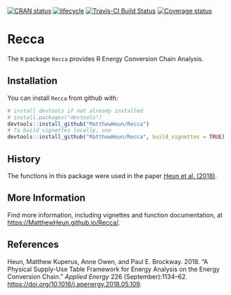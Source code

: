 
<!-- *********** -->

<!-- Note: README.md is generated from README.Rmd.   -->

<!-- Be sure to edit README.Rmd and generate the README.md file by Cmd/Ctl-shift-K -->

<!-- *********** -->

[![CRAN
status](https://www.r-pkg.org/badges/version/Recca)](https://cran.r-project.org/package=Recca)
[![lifecycle](https://img.shields.io/badge/lifecycle-maturing-blue.svg)](https://www.tidyverse.org/lifecycle/#maturing)
[![Travis-CI Build
Status](https://travis-ci.org/MatthewHeun/matsindf.svg?branch=master)](https://travis-ci.org/MatthewHeun/Recca)
[![Coverage
status](https://codecov.io/gh/MatthewHeun/Recca/branch/master/graph/badge.svg)](https://codecov.io/github/MatthewHeun/Recca?branch=master)

# Recca

The `R` package `Recca` provides R Energy Conversion Chain Analysis.

## Installation

You can install `Recca` from github with:

``` r
# install devtools if not already installed
# install.packages("devtools")
devtools::install_github("MatthewHeun/Recca")
# To build vignettes locally, use
devtools::install_github("MatthewHeun/Recca", build_vignettes = TRUE)
```

## History

The functions in this package were used in the paper [Heun et al.
(2018)](https://doi.org/10.1016/j.apenergy.2018.05.109).

## More Information

Find more information, including vignettes and function documentation,
at <https://MatthewHeun.github.io/Recca/>.

## References

<div id="refs" class="references">

<div id="ref-Heun:2018">

Heun, Matthew Kuperus, Anne Owen, and Paul E. Brockway. 2018. “A
Physical Supply-Use Table Framework for Energy Analysis on the Energy
Conversion Chain.” *Applied Energy* 226 (September):1134–62.
<https://doi.org/10.1016/j.apenergy.2018.05.109>.

</div>

</div>
